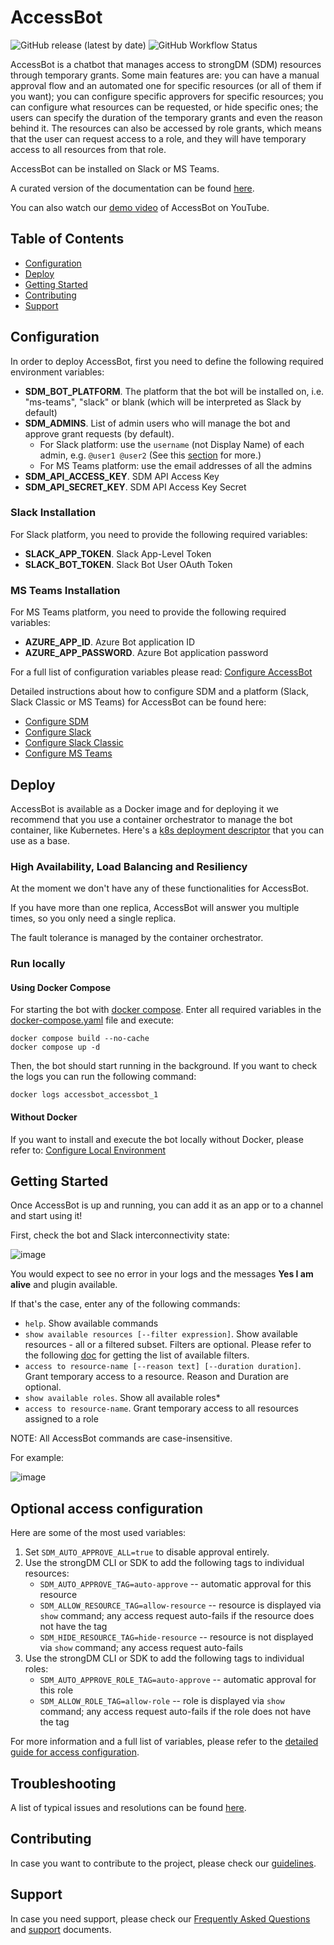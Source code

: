# AccessBot
![GitHub release (latest by date)](https://img.shields.io/github/v/release/strongdm/accessbot)
![GitHub Workflow Status](https://img.shields.io/github/workflow/status/strongdm/accessbot/accessbot?label=tests)

AccessBot is a chatbot that manages access to strongDM (SDM) resources through temporary grants. 
Some main features are: 
you can have a manual approval flow and an automated one for specific resources (or all of them if you want);
you can configure specific approvers for specific resources;
you can configure what resources can be requested, or hide specific ones; 
the users can specify the duration of the temporary grants and even the reason behind it.
The resources can also be accessed by role grants, which means that the user can request access to a role, and they will have temporary access to all resources from that role. 

AccessBot can be installed on Slack or MS Teams.

A curated version of the documentation can be found [here](https://strongdm.github.io/accessbot/).

You can also watch our [demo video](https://www.youtube.com/watch?v=LfsbXl0b3G8) of AccessBot on YouTube.

## Table of Contents
* [Configuration](#configuration)
* [Deploy](#deploy)
* [Getting Started](#getting-started)
* [Contributing](#contributing)
* [Support](#support)

## Configuration
In order to deploy AccessBot, first you need to define the following required environment variables:
* **SDM_BOT_PLATFORM**. The platform that the bot will be installed on, i.e. "ms-teams", "slack" or blank (which will be interpreted as Slack by default)
* **SDM_ADMINS**. List of admin users who will manage the bot and approve grant requests (by default).
  - For Slack platform: use the `username` (not Display Name) of each admin, e.g. `@user1 @user2` (See this [section](docs/TROUBLESHOOTING.md#getting-slack-usernames) for more.)
  - For MS Teams platform: use the email addresses of all the admins
* **SDM_API_ACCESS_KEY**. SDM API Access Key
* **SDM_API_SECRET_KEY**. SDM API Access Key Secret

### Slack Installation
For Slack platform, you need to provide the following required variables:
* **SLACK_APP_TOKEN**. Slack App-Level Token
* **SLACK_BOT_TOKEN**. Slack Bot User OAuth Token

### MS Teams Installation
For MS Teams platform, you need to provide the following required variables:
* **AZURE_APP_ID**. Azure Bot application ID
* **AZURE_APP_PASSWORD**. Azure Bot application password

For a full list of configuration variables please read: [Configure AccessBot](docs/configure_accessbot/CONFIGURE_ACCESSBOT.md)

Detailed instructions about how to configure SDM and a platform (Slack, Slack Classic or MS Teams) for AccessBot can be found here:
* [Configure SDM](docs/configure_accessbot/CONFIGURE_SDM.md)
* [Configure Slack](docs/slack/CONFIGURE_SLACK.md)
* [Configure Slack Classic](docs/slack/CONFIGURE_SLACK_CLASSIC.md)
* [Configure MS Teams](docs/teams/CONFIGURE_MS_TEAMS.md)


## Deploy

AccessBot is available as a Docker image and for deploying it we recommend that you use a container orchestrator to manage the bot container, like Kubernetes. Here's a [k8s deployment descriptor](k8s-descriptor.yaml) that you can use as a base.

### High Availability, Load Balancing and Resiliency

At the moment we don't have any of these functionalities for AccessBot.

If you have more than one replica, AccessBot will answer you multiple times, so you only need a single replica. 

The fault tolerance is managed by the container orchestrator.

### Run locally

#### Using Docker Compose

For starting the bot with [docker compose](https://docs.docker.com/compose/install/). 
Enter all required variables in the [docker-compose.yaml](docker-compose.yaml) file and execute:

```
docker compose build --no-cache 
docker compose up -d
```

Then, the bot should start running in the background. If you want to check the logs you can run the following command: 
```
docker logs accessbot_accessbot_1
```

#### Without Docker

If you want to install and execute the bot locally without Docker, please refer to: [Configure Local Environment](docs/CONFIGURE_LOCAL_ENV.md)

## Getting Started
Once AccessBot is up and running, you can add it as an app or to a channel and start using it!

First, check the bot and Slack interconnectivity state:

![image](docs/img/health-check.gif)

You would expect to see no error in your logs and the messages **Yes I am alive** and plugin available.

If that's the case, enter any of the following commands:
* `help`. Show available commands 
* `show available resources [--filter expression]`. Show available resources - all or a filtered subset. Filters are optional. 
Please refer to the following [doc](https://www.strongdm.com/docs/automation/getting-started/filters) for getting the list of available filters.
* `access to resource-name [--reason text] [--duration duration]`. Grant temporary access to a resource. Reason and Duration are optional.
* `show available roles`. Show all available roles*
* `access to resource-name`. Grant temporary access to all resources assigned to a role

NOTE: All AccessBot commands are case-insensitive.

For example:

![image](docs/img/main-commands-tutorial.gif)

## Optional access configuration
Here are some of the most used variables:

1. Set `SDM_AUTO_APPROVE_ALL=true` to disable approval entirely.
2. Use the strongDM CLI or SDK to add the following tags to individual resources:
      - `SDM_AUTO_APPROVE_TAG=auto-approve` -- automatic approval for this resource
      - `SDM_ALLOW_RESOURCE_TAG=allow-resource` -- resource is displayed via `show` command; any access request auto-fails if the resource does not have the tag
      - `SDM_HIDE_RESOURCE_TAG=hide-resource` -- resource is not displayed via `show` command; any access request auto-fails
3. Use the strongDM CLI or SDK to add the following tags to individual roles:
      - `SDM_AUTO_APPROVE_ROLE_TAG=auto-approve` -- automatic approval for this role
      - `SDM_ALLOW_ROLE_TAG=allow-role` -- role is displayed via `show` command; any access request auto-fails if the role does not have the tag

For more information and a full list of variables, please refer to the [detailed guide for access configuration](docs/configure_accessbot/ACCESS_CONFIGURATION.md).

## Troubleshooting

A list of typical issues and resolutions can be found [here](docs/TROUBLESHOOTING.md).

## Contributing
In case you want to contribute to the project, please check our [guidelines](CONTRIBUTING.md).

## Support
In case you need support, please check our [Frequently Asked Questions](docs/FAQ.md) and [support](SUPPORT.md) documents.

